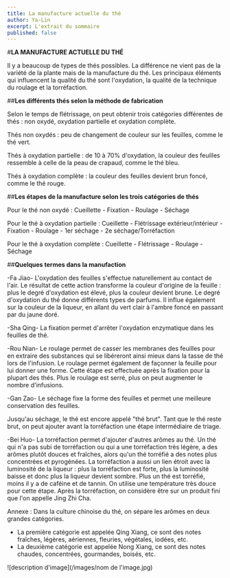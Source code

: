```yaml
---
title: La manufacture actuelle du thé
author: Ya-Lin
excerpt: L'extrait du sommaire
published: false
---
```


#**LA MANUFACTURE ACTUELLE DU THÉ**

Il y a beaucoup de types de thés possibles. La différence ne vient pas de la variété de la plante mais de la manufacture du thé. Les principaux éléments qui influencent la qualité du thé sont l'oxydation, la qualité de la technique du roulage et la torréfaction.

##**Les différents thés selon la méthode de fabrication** 

Selon le temps de flétrissage, on peut obtenir trois catégories différentes de thés : non oxydé, oxydation partielle et oxydation complète.

Thés non oxydés : peu de changement de couleur sur les feuilles, comme le thé vert.

Thés à oxydation partielle : de 10 à 70% d'oxydation, la couleur des feuilles ressemble à celle de la peau de crapaud, comme le thé bleu.

Thés à oxydation complète : la couleur des feuilles devient brun foncé, comme le thé rouge.

##**Les étapes de la manufacture selon les trois catégories de thés**

Pour le thé non oxydé : 
Cueillette - Fixation - Roulage - Séchage

Pour le thé à oxydation partielle :
Cueillette - Flétrissage extérieur/intérieur - Fixation - Roulage - 1er séchage - 2e séchage/Torréfaction

Pour le thé à oxydation complète :
Cueillette - Flétrissage - Roulage - Séchage

##**Quelques termes dans la manufaction**

-Fa Jiao- 
L'oxydation des feuilles s'effectue naturellement au contact de l'air. Le résultat de cette action transforme la couleur d'origine de la feuille : plus le degré d'oxydation est élevé, plus la couleur devient brune. Le degré d'oxydation du thé donne différents types de parfums. Il influe également sur la couleur de la liqueur, en allant du vert clair à l'ambre foncé en passant par du jaune doré.

-Sha Qing-
La fixation permet d'arrêter l'oxydation enzymatique dans les feuilles de thé.

-Rou Nian-
Le roulage permet de casser les membranes des feuilles pour en extraire des substances qui se libéreront ainsi mieux dans la tasse de thé lors de l'infusion. Le roulage permet également de façonner la feuille pour lui donner une forme. Cette étape est effectuée après la fixation pour la plupart des thés.
Plus le roulage est serré, plus on peut augmenter le nombre d'infusions.

-Gan Zao-
Le séchage fixe la forme des feuilles et permet une meilleure conservation des feuilles.

Jusqu'au séchage, le thé est encore appelé "thé brut". Tant que le thé reste brut, on peut ajouter avant la torréfaction une étape intermédiaire de triage.

-Bei Huo-
 La torréfaction permet d'ajouter d'autres arômes au thé. Un thé qui n'a pas subi de torréfaction ou qui a une torréfaction très légère, a des arômes plutôt douces et fraîches, alors qu'un thé torréfié a des notes plus concentrées et pyrogénées.
 La torréfaction a aussi un lien étroit avec la luminosité de la liqueur : plus la torréfaction est forte, plus la luminosité baisse et donc plus la liqueur devient sombre. Plus un thé est torréfié, moins il y a de caféine et de tannin.
 On utilise une température très douce pour cette étape. Après la torréfaction, on considère être sur un produit fini que l'on appelle Jing Zhi Cha.

Annexe :
Dans la culture chinoise du thé, on sépare les arômes en deux grandes catégories.
- La première catégorie est appelée Qing Xiang, ce sont des notes fraîches, légères, aériennes, fleuries, végétales, iodées, etc.
- La deuxième catégorie est appelée Nong Xiang, ce sont des notes chaudes, concentrées, gourmandes, boisés, etc.

![description d'image](/images/nom de l'image.jpg)

